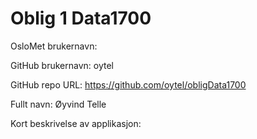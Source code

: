 # Oblig 1 Data1700

OsloMet brukernavn:

GitHub brukernavn: oytel

GitHub repo URL: https://github.com/oytel/obligData1700

Fullt navn: Øyvind Telle

Kort beskrivelse av applikasjon:

